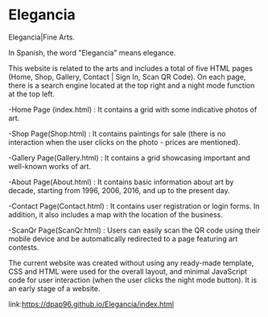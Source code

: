# Elegancia
Elegancia|Fine Arts.

In Spanish, the word "Elegancia" means elegance.

This website is related to the arts and includes a total of five HTML pages (Home, Shop, Gallery, Contact | Sign In, Scan QR Code). On each page, there is a search engine located at the top right and a night mode function at the top left.

-Home Page (index.html)     : It contains a grid with some indicative photos of art.
 
-Shop Page(Shop.html)       : It contains paintings for sale (there is no interaction when the user clicks on the photo -  prices are mentioned).

-Gallery Page(Gallery.html) : It contains a grid showcasing important and well-known works of art.

-About Page(About.html)     : It contains basic information about art by decade, starting from 1996, 2006, 2016, and up to the present day.

-Contact Page(Contact.html) : It contains user registration or login forms. In addition, it also includes a map with the location of the business.

-ScanQr Page(ScanQr.html)   : Users can easily scan the QR code using their mobile device and be automatically redirected to a page featuring art contests.

The current website was created without using any ready-made template, CSS and HTML were used for the overall layout, and minimal JavaScript code for user interaction (when the user clicks the night mode button). It is an early stage of a website.

link:https://dpap96.github.io/Elegancia/index.html
